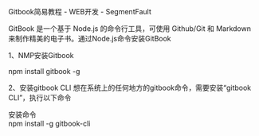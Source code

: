 Gitbook简易教程 - WEB开发 - SegmentFault

  GitBook 是一个基于 Node.js 的命令行工具，可使用 Github/Git 和 Markdown 来制作精美的电子书。通过Node.js命令安装GitBook

1、NMP安装Gitbook

npm install gitbook -g

2、安装gitbook CLI
 想在系统上的任何地方的gitbook命令，需要安装“gitbook CLI”，执行以下命令

安装命令  
npm install -g gitbook-cli  

